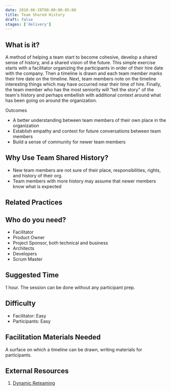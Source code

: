 ```yaml
---
date: 2018-06-28T00:00:00-05:00
title: Team Shared History
draft: false
stages: ['delivery']
---
```


## What is it?

A method of helping a team start to become cohesive, develop a shared sense of history, and a shared vision of the future. This simple exercise starts with a facilitator organizing the participants in order of their hire date with the company. Then a timeline is drawn and each team member marks their hire date on the timeline. Next, team members note on the timeline interesting things which may have occurred near their time of hire. Finally, the team member who has the most seniority will "tell the story" of the team's history and perhaps embellish with additional context around what has been going on around the organization.

Outcomes
- A better understanding between team members of their own place in the organization
- Establish empathy and context for future conversations between team members
- Build a sense of community for newer team members

## Why Use Team Shared History?

- New team members are not sure of their place, responsibilities, rights, and history of their org.
- Team members with more history may assume that newer members know what is expected

## Related Practices


## Who do you need?

- Facilitator
- Product Owner
- Project Sponsor, both technical and business
- Architects
- Developers
- Scrum Master

## Suggested Time

1 hour. The session can be done without any participant prep.

## Difficulty

- Facilitator: Easy
- Participants: Easy

## Facilitation Materials Needed

A surface on which a timeline can be drawn, writing materials for participants.

## External Resources

1. <a name="footnote-1"></a>[Dynamic Reteaming](https://leanpub.com/dynamicreteaming)
